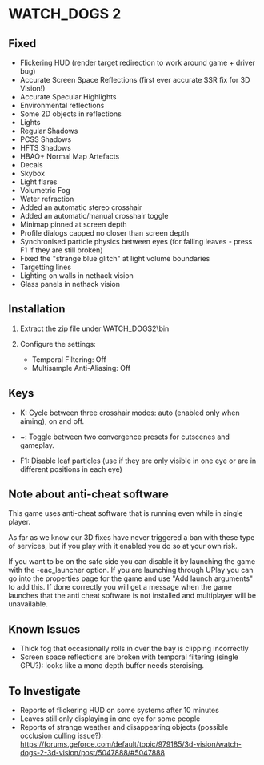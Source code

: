 WATCH_DOGS 2
============

Fixed
-----
- Flickering HUD (render target redirection to work around game + driver bug)
- Accurate Screen Space Reflections (first ever accurate SSR fix for 3D Vision!)
- Accurate Specular Highlights
- Environmental reflections
- Some 2D objects in reflections
- Lights
- Regular Shadows
- PCSS Shadows
- HFTS Shadows
- HBAO+ Normal Map Artefacts
- Decals
- Skybox
- Light flares
- Volumetric Fog
- Water refraction
- Added an automatic stereo crosshair
- Added an automatic/manual crosshair toggle
- Minimap pinned at screen depth
- Profile dialogs capped no closer than screen depth
- Synchronised particle physics between eyes (for falling leaves - press F1 if
  they are still broken)
- Fixed the "strange blue glitch" at light volume boundaries
- Targetting lines
- Lighting on walls in nethack vision
- Glass panels in nethack vision

Installation
------------
1. Extract the zip file under WATCH_DOGS2\bin

2. Configure the settings:
   - Temporal Filtering: Off
   - Multisample Anti-Aliasing: Off

Keys
----
- K: Cycle between three crosshair modes: auto (enabled only when aiming), on
  and off.

- ~: Toggle between two convergence presets for cutscenes and gameplay.

- F1: Disable leaf particles (use if they are only visible in one eye or are in
  different positions in each eye)

Note about anti-cheat software
------------------------------
This game uses anti-cheat software that is running even while in single player.

As far as we know our 3D fixes have never triggered a ban with these type of
services, but if you play with it enabled you do so at your own risk.

If you want to be on the safe side you can disable it by launching the game
with the -eac_launcher option. If you are launching through UPlay you can go
into the properties page for the game and use "Add launch arguments" to add
this. If done correctly you will get a message when the game launches that the
anti cheat software is not installed and multiplayer will be unavailable.

Known Issues
------------
- Thick fog that occasionally rolls in over the bay is clipping incorrectly
- Screen space reflections are broken with temporal filtering (single GPU?):
  looks like a mono depth buffer needs steroising.

To Investigate
--------------
- Reports of flickering HUD on some systems after 10 minutes
- Leaves still only displaying in one eye for some people
- Reports of strange weather and disappearing objects (possible occlusion culling issue?):
  https://forums.geforce.com/default/topic/979185/3d-vision/watch-dogs-2-3d-vision/post/5047888/#5047888
